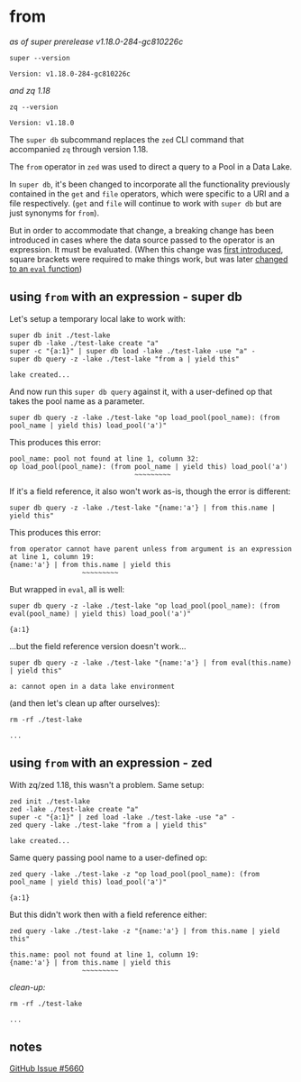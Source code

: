 # from

_as of super prerelease v1.18.0-284-gc810226c_

```mdtest-command
super --version
```
```mdtest-output
Version: v1.18.0-284-gc810226c
```
_and zq 1.18_
```mdtest-command
zq --version
```
```mdtest-output
Version: v1.18.0
```

The `super db` subcommand replaces the `zed` CLI command that accompanied `zq`
through version 1.18.

The `from` operator in `zed` was used to direct a query to a Pool in a Data
Lake.

In `super db`, it's been changed to incorporate all the functionality previously
contained in the `get` and `file` operators, which were specific to a URI and a
file respectively. (`get` and `file` will continue to work with `super db` but
are just synonyms for `from`).

But in order to accommodate that change, a breaking change has been introduced
in cases where the data source passed to the operator is an expression. It must
be evaluated. (When this change was [first
introduced](https://github.com/brimdata/super/pull/5378), square brackets were
required to make things work, but was later [changed to an `eval`
function](https://github.com/brimdata/super/commit/935f9460ce9f08812376ffc1302207e08bfe4800))

## using `from` with an expression - super db

Let's setup a temporary local lake to work with:
```mdtest-command
super db init ./test-lake
super db -lake ./test-lake create "a"
super -c "{a:1}" | super db load -lake ./test-lake -use "a" -
super db query -z -lake ./test-lake "from a | yield this"
```
```mdtest-output head
lake created...
```

And now run this `super db query` against it, with a user-defined op that takes
the pool name as a parameter.
```mdtest-command fails
super db query -z -lake ./test-lake "op load_pool(pool_name): (from pool_name | yield this) load_pool('a')"
```
This produces this error:
```mdtest-output
pool_name: pool not found at line 1, column 32:
op load_pool(pool_name): (from pool_name | yield this) load_pool('a')
                               ~~~~~~~~~
```

If it's a field reference, it also won't work as-is, though the error is
different:
```mdtest-command fails
super db query -z -lake ./test-lake "{name:'a'} | from this.name | yield this"
```
This produces this error:
```mdtest-output
from operator cannot have parent unless from argument is an expression at line 1, column 19:
{name:'a'} | from this.name | yield this
                  ~~~~~~~~~
```

But wrapped in `eval`, all is well:
```mdtest-command 
super db query -z -lake ./test-lake "op load_pool(pool_name): (from eval(pool_name) | yield this) load_pool('a')"
```
```mdtest-output
{a:1}
```

...but the field reference version doesn't work...
```mdtest-command fails 
super db query -z -lake ./test-lake "{name:'a'} | from eval(this.name) | yield this"
```
```mdtest-output
a: cannot open in a data lake environment
```

(and then let's clean up after ourselves):
```mdtest-command
rm -rf ./test-lake
```
```mdtest-output head
...
```

## using `from` with an expression - zed
                                          
With zq/zed 1.18, this wasn't a problem. Same setup:
```mdtest-command
zed init ./test-lake
zed -lake ./test-lake create "a"
super -c "{a:1}" | zed load -lake ./test-lake -use "a" -
zed query -lake ./test-lake "from a | yield this"
```
```mdtest-output head
lake created...
```
                                                    
Same query passing pool name to a user-defined op:
```mdtest-command
zed query -lake ./test-lake -z "op load_pool(pool_name): (from pool_name | yield this) load_pool('a')"
```
```mdtest-output
{a:1}
```

But this didn't work then with a field reference either:
```mdtest-command fails
zed query -lake ./test-lake -z "{name:'a'} | from this.name | yield this"
```
```mdtest-output
this.name: pool not found at line 1, column 19:
{name:'a'} | from this.name | yield this
                  ~~~~~~~~~
```

_clean-up:_
```mdtest-command
rm -rf ./test-lake
```
```mdtest-output head
...
```

## notes

[GitHub Issue #5660](https://github.com/brimdata/super/issues/5660)
